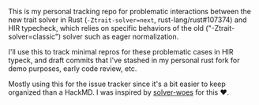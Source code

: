 This is my personal tracking repo for problematic interactions between the new trait solver in Rust
(`-Ztrait-solver=next`, rust-lang/rust#107374) and HIR typecheck, which relies on specific behaviors
of the old ("-Ztrait-solver=classic") solver such as eager normalization.

I'll use this to track minimal repros for these problematic cases in HIR typeck, and draft commits
that I've stashed in my personal rust fork for demo purposes, early code review, etc.

Mostly using this for the issue tracker since it's a bit easier to keep organized than a HackMD.
I was inspired by [solver-woes](https://github.com/lcnr/solver-woes) for this :heart:.
